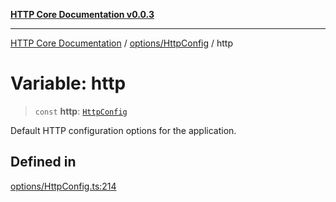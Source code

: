 [**HTTP Core Documentation v0.0.3**](../../../README.md)

***

[HTTP Core Documentation](../../../modules.md) / [options/HttpConfig](../README.md) / http

# Variable: http

> `const` **http**: [`HttpConfig`](../interfaces/HttpConfig.md)

Default HTTP configuration options for the application.

## Defined in

[options/HttpConfig.ts:214](https://github.com/stonemjs/http-core/blob/33a82b77e98ade423889148c13f25ccd40b75c8a/src/options/HttpConfig.ts#L214)
